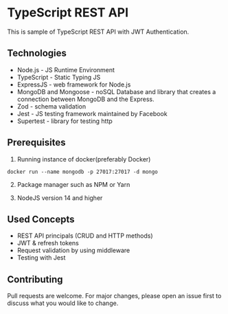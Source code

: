 # TypeScript REST API
This is sample of TypeScript REST API with JWT Authentication.

## Technologies
* Node.js - JS Runtime Environment
* TypeScript - Static Typing JS
* ExpressJS - web framework for Node.js
* MongoDB and Mongoose - noSQL Database and library that creates a connection between MongoDB and the Express.
* Zod - schema validation
* Jest - JS testing framework maintained  by Facebook
* Supertest - library for testing http
## Prerequisites
1. Running instance of docker(preferably Docker)
```docker
docker run --name mongodb -p 27017:27017 -d mongo
```
2. Package manager such as NPM or Yarn

3. NodeJS version 14 and higher 
## Used Concepts
* REST API principals (CRUD and HTTP methods)
* JWT & refresh tokens
* Request validation by using middleware
* Testing with Jest
## Contributing
Pull requests are welcome. For major changes, please open an issue first to discuss what you would like to change.


